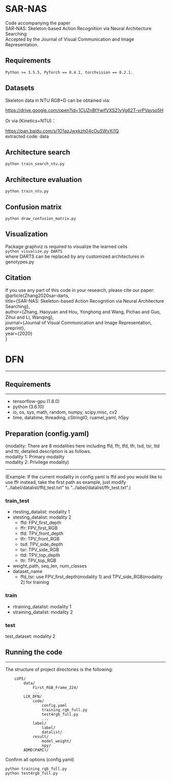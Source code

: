 # SAR-NAS
Code accompanying the paper  
SAR-NAS: Skeleton-based Action Recognition via Neural Architecture Searching  
Accepted by the Journal of Visual Communication and Image Representation.  

## Requirements
```Python >= 3.5.5, PyTorch == 0.4.1, torchvision == 0.2.1.```  

## Datasets 
Skeleton data in NTU RGB+D can be obtained via:

https://drive.google.com/open?id=1CUZnBtYwifVXS21yVg62T-vrPVayso5H

Or via (Kinetics+NTU)：

https://pan.baidu.com/s/1O1azJwxkzh04cOuSWyXi1Q  
extracted code: data


## Architecture search
```python train_search_ntu.py```    

## Architecture evaluation
```python train_ntu.py```  

## Confusion matrix 
```python draw_confusion_matrix.py```  

## Visualization
Package graphviz is required to visualize the learned cells  
```python visualize.py DARTS```    
where DARTS can be replaced by any customized architectures in genotypes.py  

## Citation  
If you use any part of this code in your research, please cite our paper:  
@article{Zhang2020sar-darts,  
  title={SAR-NAS: Skeleton-based Action Recognition via Neural Architecture Searching},  
  author={Zhang, Haoyuan and Hou, Yonghong and Wang, Pichao and Guo, Zihui and Li, Wanqing},  
  journal={Journal of Visual Communication and Image Representation, preprint},  
  year={2020}  
}  

# DFN

------
## Requirements


----------

 - tensorflow-gpu (1.8.0)
 - python (3.6.10)
 - io, os, sys, math, random, numpy, scipy.misc, cv2
 - time, datatime, threading, cStringIO, ruamel_yaml, h5py
## Preparation (config.yaml)
(modality: There are 8 modalities here including ffd, ffr, tfd, tfr, tsd, tsr, ttd and ttr, detailed description is as follows.  
modality 1: Primary modality  
modality 2: Privilege modality)

----------
(Example: If the current modality in config.yaml is ffd and you would like to use ffr instead, take the first path as example, just modify "../label/datalist/ffd_test.txt" to "../label/datalist/ffr_test.txt".)

### train_test

 - rtesting_datalist: modality 1
 - stesting_datalist: modality 2
    -    ffd: FPV_first_depth
    -    ffr: FPV_first_RGB
    -    tfd: TPV_front_depth
    -    tfr: TPV_front_RGB
    -    tsd: TPV_side_depth
    -    tsr: TPV_side_RGB
    -    ttd: TPV_top_depth
    -    ttr: TPV_top_RGB
 - weight_path, seq_len, num_classes
 - dataset_name
    -    ffd_tsr: use FPV_first_depth(modality 1) and TPV_side_RGB(modality 2) for training
### train
 - rtraining_datalist: modality 1
 - straining_datalist: modality 2
### test
test_dataset: modality 2

## Running the code


----------
 The structure of project directories is the following:

        LUPI/
            data/
                First_RGB_Frame_224/
                ...
            LCK_DFN/
                code/
                    config.yaml
                    training_rgb_full.py
                    test4rgb_full.py
                    ...
                label/
                    label/
                    datalist/
                result/
                    model_weight/
                    npy/
            ADMD(PAMI)/
Confirm all options (config.yaml)
  

    python training_rgb_full.py
    python test4rgb_full.py


